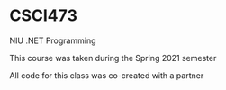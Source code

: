 # CSCI473
NIU .NET Programming

This course was taken during the Spring 2021 semester

All code for this class was co-created with a partner
